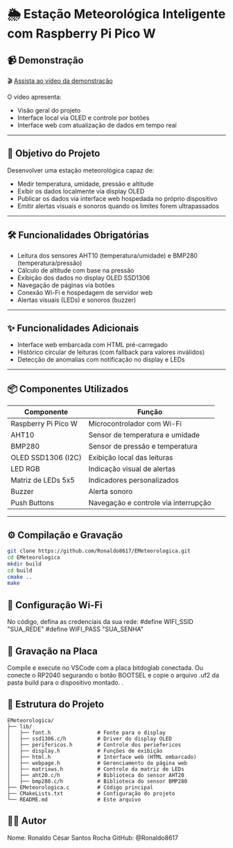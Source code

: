 # 🌦️ Estação Meteorológica Inteligente com Raspberry Pi Pico W

## 📹 Demonstração
🎬 [Assista ao vídeo da demonstração](https://youtu.be/NvOw4scISNc)

O vídeo apresenta:
- Visão geral do projeto
- Interface local via OLED e controle por botões
- Interface web com atualização de dados em tempo real

---

## 🎯 Objetivo do Projeto

Desenvolver uma estação meteorológica capaz de:
- Medir temperatura, umidade, pressão e altitude
- Exibir os dados localmente via display OLED
- Publicar os dados via interface web hospedada no próprio dispositivo
- Emitir alertas visuais e sonoros quando os limites forem ultrapassados

---

## 🛠️ Funcionalidades Obrigatórias

- Leitura dos sensores AHT10 (temperatura/umidade) e BMP280 (temperatura/pressão)
- Cálculo de altitude com base na pressão
- Exibição dos dados no display OLED SSD1306
- Navegação de páginas via botões
- Conexão Wi-Fi e hospedagem de servidor web
- Alertas visuais (LEDs) e sonoros (buzzer)

---

## ✨ Funcionalidades Adicionais

- Interface web embarcada com HTML pré-carregado
- Histórico circular de leituras (com fallback para valores inválidos)
- Detecção de anomalias com notificação no display e LEDs

---

## 📦 Componentes Utilizados

| Componente          | Função                                   |
|---------------------|------------------------------------------|
| Raspberry Pi Pico W | Microcontrolador com Wi-Fi               |
| AHT10               | Sensor de temperatura e umidade          |
| BMP280              | Sensor de pressão e temperatura          |
| OLED SSD1306 (I2C)  | Exibição local das leituras              |
| LED RGB             | Indicação visual de alertas              |
| Matriz de LEDs 5x5  | Indicadores personalizados               |
| Buzzer              | Alerta sonoro                            |
| Push Buttons        | Navegação e controle via interrupção     |

---

## ⚙️ Compilação e Gravação

```bash
git clone https://github.com/Ronaldo8617/EMeteorologica.git
cd EMeteorologica
mkdir build
cd build
cmake ..
make
```
## 🔧 Configuração Wi-Fi
No código, defina as credenciais da sua rede:
#define WIFI_SSID "SUA_REDE"
#define WIFI_PASS "SUA_SENHA"
## 🚀 Gravação na Placa
Compile e execute no VSCode com a placa bitdoglab conectada.
Ou conecte o RP2040 segurando o botão BOOTSEL e copie o arquivo .uf2 da pasta build para o dispositivo montado.
.

## 📂 Estrutura do Projeto
```plaintext
EMeteorologica/
├── lib/
│   ├── font.h               # Fonte para o display
│   ├── ssd1306.c/h          # Driver do display OLED
│   ├── perifericos.h        # Controle dos periefericos 
│   ├── display.h            # Funções de exibição
│   ├── html.h               # Interface web (HTML embarcado)
│   ├── webpage.h            # Gerenciamento da página web
│   ├── matrixws.h           # Controle da matriz de LEDs
│   ├── aht20.c/h            # Biblioteca do sensor AHT20
│   ├── bmp280.c/h           # Biblioteca do sensor BMP280
├── EMeteorologica.c         # Código principal
├── CMakeLists.txt           # Configuração do projeto
└── README.md                # Este arquivo
```
## 👨‍💻 Autor
Nome: Ronaldo César Santos Rocha
GitHub: @Ronaldo8617

